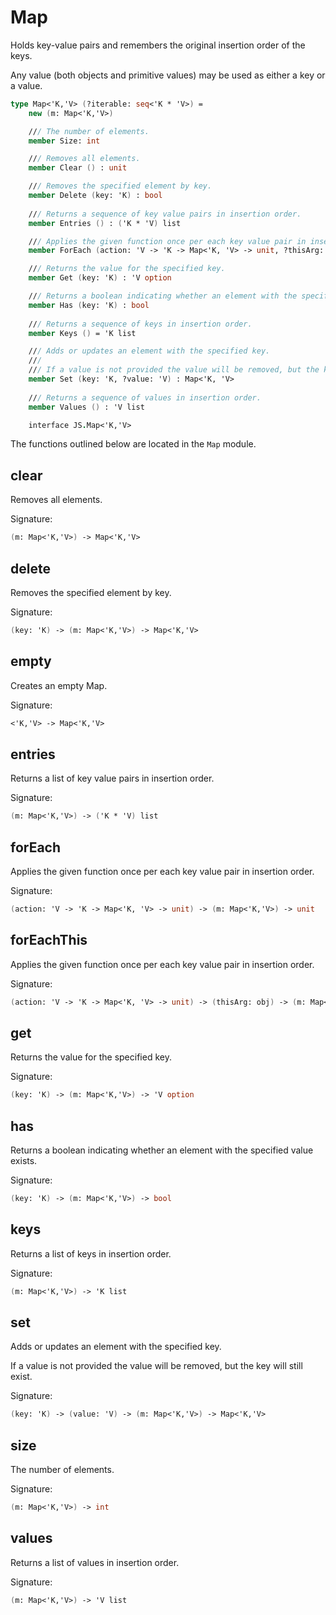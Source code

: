 # Map

Holds key-value pairs and remembers the original insertion order of the keys.

Any value (both objects and primitive values) may be used as either a key or a value.

```fsharp
type Map<'K,'V> (?iterable: seq<'K * 'V>) =
    new (m: Map<'K,'V>)

    /// The number of elements.
    member Size: int

    /// Removes all elements.
    member Clear () : unit

    /// Removes the specified element by key.
    member Delete (key: 'K) : bool
        
    /// Returns a sequence of key value pairs in insertion order.
    member Entries () : ('K * 'V) list

    /// Applies the given function once per each key value pair in insertion order.
    member ForEach (action: 'V -> 'K -> Map<'K, 'V> -> unit, ?thisArg: obj) : unit

    /// Returns the value for the specified key.
    member Get (key: 'K) : 'V option

    /// Returns a boolean indicating whether an element with the specified key exists or not.
    member Has (key: 'K) : bool
        
    /// Returns a sequence of keys in insertion order.
    member Keys () = 'K list

    /// Adds or updates an element with the specified key.
    ///
    /// If a value is not provided the value will be removed, but the key will still exist.
    member Set (key: 'K, ?value: 'V) : Map<'K, 'V>
        
    /// Returns a sequence of values in insertion order.
    member Values () : 'V list

    interface JS.Map<'K,'V>
```

The functions outlined below are located in the `Map` module.

## clear

Removes all elements.

Signature:
```fsharp
(m: Map<'K,'V>) -> Map<'K,'V>
```

## delete

Removes the specified element by key.

Signature:
```fsharp
(key: 'K) -> (m: Map<'K,'V>) -> Map<'K,'V>
```

## empty

Creates an empty Map.

Signature:
```fsharp
<'K,'V> -> Map<'K,'V>
```

## entries

Returns a list of key value pairs in insertion order.

Signature:
```fsharp
(m: Map<'K,'V>) -> ('K * 'V) list
```

## forEach

Applies the given function once per each key value pair in insertion order.

Signature:
```fsharp
(action: 'V -> 'K -> Map<'K, 'V> -> unit) -> (m: Map<'K,'V>) -> unit
```

## forEachThis

Applies the given function once per each key value pair in insertion order.

Signature:
```fsharp
(action: 'V -> 'K -> Map<'K, 'V> -> unit) -> (thisArg: obj) -> (m: Map<'K,'V>) -> unit
```

## get

Returns the value for the specified key.

Signature:
```fsharp
(key: 'K) -> (m: Map<'K,'V>) -> 'V option
```

## has

Returns a boolean indicating whether an element with the specified value exists.

Signature:
```fsharp
(key: 'K) -> (m: Map<'K,'V>) -> bool
```

## keys

Returns a list of keys in insertion order.

Signature:
```fsharp
(m: Map<'K,'V>) -> 'K list
```

## set

Adds or updates an element with the specified key.

If a value is not provided the value will be removed, but the key will still exist.

Signature:
```fsharp
(key: 'K) -> (value: 'V) -> (m: Map<'K,'V>) -> Map<'K,'V>
```

## size

The number of elements.

Signature:
```fsharp
(m: Map<'K,'V>) -> int
```

## values

Returns a list of values in insertion order.

Signature:
```fsharp
(m: Map<'K,'V>) -> 'V list
```
